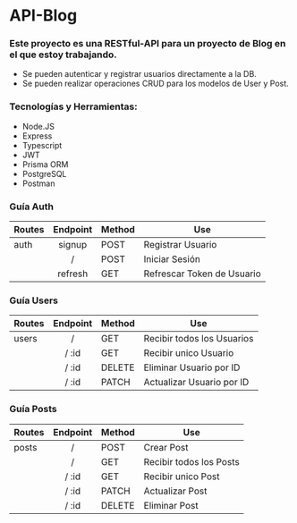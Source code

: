# API-Blog

### Este proyecto es una RESTful-API para un proyecto de Blog en el que estoy trabajando. 
* Se pueden autenticar y registrar usuarios directamente a la DB.
* Se pueden realizar operaciones CRUD para los modelos de User y Post.


### Tecnologías y Herramientas:
* Node.JS
* Express
* Typescript
* JWT
* Prisma ORM
* PostgreSQL
* Postman

### Guía Auth
| Routes |  Endpoint|  Method | Use |
| ------------- |:-------------:| -----|------- |
| auth | signup  | POST | Registrar Usuario |
| |  / | POST | Iniciar Sesión |
| |  refresh |  GET| Refrescar Token de Usuario |

### Guía Users
| Routes |  Endpoint|  Method | Use |
| ------------- |:-------------:| -----|------- |
| users |  /  | GET  | Recibir todos los Usuarios|
|  |  / :id  | GET  | Recibir unico Usuario|
|  |  / :id  | DELETE  | Eliminar Usuario por ID |
|  |  / :id  | PATCH  | Actualizar Usuario por ID|


### Guía Posts
| Routes |  Endpoint|  Method | Use |
| ------------- |:-------------:| -----|------- |
| posts | / |  POST  | Crear Post |
|  | / |  GET  | Recibir todos los Posts |
|  | / :id |  GET  | Recibir unico Post |
|  | / :id |  PATCH  | Actualizar Post |
|  | / :id |  DELETE  | Eliminar Post |
